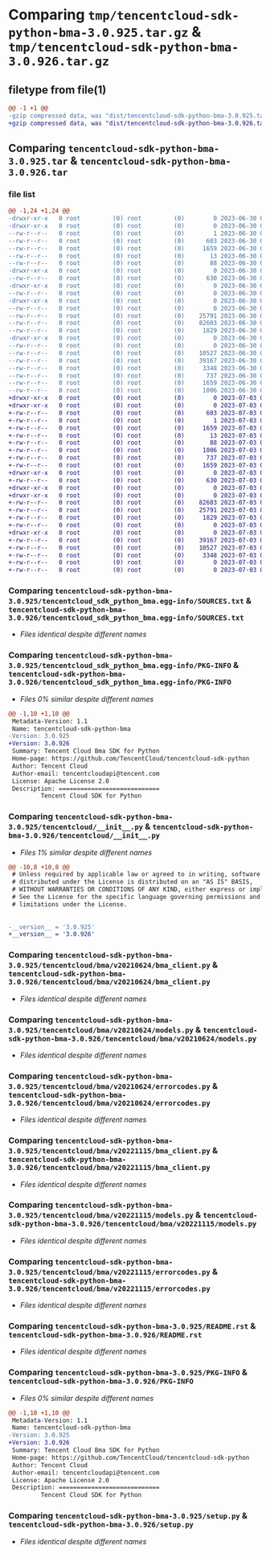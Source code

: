 # Comparing `tmp/tencentcloud-sdk-python-bma-3.0.925.tar.gz` & `tmp/tencentcloud-sdk-python-bma-3.0.926.tar.gz`

## filetype from file(1)

```diff
@@ -1 +1 @@
-gzip compressed data, was "dist/tencentcloud-sdk-python-bma-3.0.925.tar", last modified: Fri Jun 30 02:00:55 2023, max compression
+gzip compressed data, was "dist/tencentcloud-sdk-python-bma-3.0.926.tar", last modified: Mon Jul  3 00:19:38 2023, max compression
```

## Comparing `tencentcloud-sdk-python-bma-3.0.925.tar` & `tencentcloud-sdk-python-bma-3.0.926.tar`

### file list

```diff
@@ -1,24 +1,24 @@
-drwxr-xr-x   0 root         (0) root         (0)        0 2023-06-30 02:00:55.000000 tencentcloud-sdk-python-bma-3.0.925/
-drwxr-xr-x   0 root         (0) root         (0)        0 2023-06-30 02:00:55.000000 tencentcloud-sdk-python-bma-3.0.925/tencentcloud_sdk_python_bma.egg-info/
--rw-r--r--   0 root         (0) root         (0)        1 2023-06-30 02:00:55.000000 tencentcloud-sdk-python-bma-3.0.925/tencentcloud_sdk_python_bma.egg-info/dependency_links.txt
--rw-r--r--   0 root         (0) root         (0)      603 2023-06-30 02:00:55.000000 tencentcloud-sdk-python-bma-3.0.925/tencentcloud_sdk_python_bma.egg-info/SOURCES.txt
--rw-r--r--   0 root         (0) root         (0)     1659 2023-06-30 02:00:55.000000 tencentcloud-sdk-python-bma-3.0.925/tencentcloud_sdk_python_bma.egg-info/PKG-INFO
--rw-r--r--   0 root         (0) root         (0)       13 2023-06-30 02:00:55.000000 tencentcloud-sdk-python-bma-3.0.925/tencentcloud_sdk_python_bma.egg-info/top_level.txt
--rw-r--r--   0 root         (0) root         (0)       88 2023-06-30 02:00:55.000000 tencentcloud-sdk-python-bma-3.0.925/setup.cfg
-drwxr-xr-x   0 root         (0) root         (0)        0 2023-06-30 02:00:55.000000 tencentcloud-sdk-python-bma-3.0.925/tencentcloud/
--rw-r--r--   0 root         (0) root         (0)      630 2023-06-30 02:00:55.000000 tencentcloud-sdk-python-bma-3.0.925/tencentcloud/__init__.py
-drwxr-xr-x   0 root         (0) root         (0)        0 2023-06-30 02:00:55.000000 tencentcloud-sdk-python-bma-3.0.925/tencentcloud/bma/
--rw-r--r--   0 root         (0) root         (0)        0 2023-06-30 02:00:55.000000 tencentcloud-sdk-python-bma-3.0.925/tencentcloud/bma/__init__.py
-drwxr-xr-x   0 root         (0) root         (0)        0 2023-06-30 02:00:55.000000 tencentcloud-sdk-python-bma-3.0.925/tencentcloud/bma/v20210624/
--rw-r--r--   0 root         (0) root         (0)        0 2023-06-30 02:00:55.000000 tencentcloud-sdk-python-bma-3.0.925/tencentcloud/bma/v20210624/__init__.py
--rw-r--r--   0 root         (0) root         (0)    25791 2023-06-30 02:00:55.000000 tencentcloud-sdk-python-bma-3.0.925/tencentcloud/bma/v20210624/bma_client.py
--rw-r--r--   0 root         (0) root         (0)    82603 2023-06-30 02:00:55.000000 tencentcloud-sdk-python-bma-3.0.925/tencentcloud/bma/v20210624/models.py
--rw-r--r--   0 root         (0) root         (0)     1829 2023-06-30 02:00:55.000000 tencentcloud-sdk-python-bma-3.0.925/tencentcloud/bma/v20210624/errorcodes.py
-drwxr-xr-x   0 root         (0) root         (0)        0 2023-06-30 02:00:55.000000 tencentcloud-sdk-python-bma-3.0.925/tencentcloud/bma/v20221115/
--rw-r--r--   0 root         (0) root         (0)        0 2023-06-30 02:00:55.000000 tencentcloud-sdk-python-bma-3.0.925/tencentcloud/bma/v20221115/__init__.py
--rw-r--r--   0 root         (0) root         (0)    10527 2023-06-30 02:00:55.000000 tencentcloud-sdk-python-bma-3.0.925/tencentcloud/bma/v20221115/bma_client.py
--rw-r--r--   0 root         (0) root         (0)    39167 2023-06-30 02:00:55.000000 tencentcloud-sdk-python-bma-3.0.925/tencentcloud/bma/v20221115/models.py
--rw-r--r--   0 root         (0) root         (0)     3348 2023-06-30 02:00:55.000000 tencentcloud-sdk-python-bma-3.0.925/tencentcloud/bma/v20221115/errorcodes.py
--rw-r--r--   0 root         (0) root         (0)      737 2023-06-30 02:00:55.000000 tencentcloud-sdk-python-bma-3.0.925/README.rst
--rw-r--r--   0 root         (0) root         (0)     1659 2023-06-30 02:00:55.000000 tencentcloud-sdk-python-bma-3.0.925/PKG-INFO
--rw-r--r--   0 root         (0) root         (0)     1006 2023-06-30 02:00:55.000000 tencentcloud-sdk-python-bma-3.0.925/setup.py
+drwxr-xr-x   0 root         (0) root         (0)        0 2023-07-03 00:19:38.000000 tencentcloud-sdk-python-bma-3.0.926/
+drwxr-xr-x   0 root         (0) root         (0)        0 2023-07-03 00:19:38.000000 tencentcloud-sdk-python-bma-3.0.926/tencentcloud_sdk_python_bma.egg-info/
+-rw-r--r--   0 root         (0) root         (0)      603 2023-07-03 00:19:38.000000 tencentcloud-sdk-python-bma-3.0.926/tencentcloud_sdk_python_bma.egg-info/SOURCES.txt
+-rw-r--r--   0 root         (0) root         (0)        1 2023-07-03 00:19:38.000000 tencentcloud-sdk-python-bma-3.0.926/tencentcloud_sdk_python_bma.egg-info/dependency_links.txt
+-rw-r--r--   0 root         (0) root         (0)     1659 2023-07-03 00:19:38.000000 tencentcloud-sdk-python-bma-3.0.926/tencentcloud_sdk_python_bma.egg-info/PKG-INFO
+-rw-r--r--   0 root         (0) root         (0)       13 2023-07-03 00:19:38.000000 tencentcloud-sdk-python-bma-3.0.926/tencentcloud_sdk_python_bma.egg-info/top_level.txt
+-rw-r--r--   0 root         (0) root         (0)       88 2023-07-03 00:19:38.000000 tencentcloud-sdk-python-bma-3.0.926/setup.cfg
+-rw-r--r--   0 root         (0) root         (0)     1006 2023-07-03 00:19:38.000000 tencentcloud-sdk-python-bma-3.0.926/setup.py
+-rw-r--r--   0 root         (0) root         (0)      737 2023-07-03 00:19:38.000000 tencentcloud-sdk-python-bma-3.0.926/README.rst
+-rw-r--r--   0 root         (0) root         (0)     1659 2023-07-03 00:19:38.000000 tencentcloud-sdk-python-bma-3.0.926/PKG-INFO
+drwxr-xr-x   0 root         (0) root         (0)        0 2023-07-03 00:19:38.000000 tencentcloud-sdk-python-bma-3.0.926/tencentcloud/
+-rw-r--r--   0 root         (0) root         (0)      630 2023-07-03 00:19:38.000000 tencentcloud-sdk-python-bma-3.0.926/tencentcloud/__init__.py
+drwxr-xr-x   0 root         (0) root         (0)        0 2023-07-03 00:19:38.000000 tencentcloud-sdk-python-bma-3.0.926/tencentcloud/bma/
+drwxr-xr-x   0 root         (0) root         (0)        0 2023-07-03 00:19:38.000000 tencentcloud-sdk-python-bma-3.0.926/tencentcloud/bma/v20210624/
+-rw-r--r--   0 root         (0) root         (0)    82603 2023-07-03 00:19:38.000000 tencentcloud-sdk-python-bma-3.0.926/tencentcloud/bma/v20210624/models.py
+-rw-r--r--   0 root         (0) root         (0)    25791 2023-07-03 00:19:38.000000 tencentcloud-sdk-python-bma-3.0.926/tencentcloud/bma/v20210624/bma_client.py
+-rw-r--r--   0 root         (0) root         (0)     1829 2023-07-03 00:19:38.000000 tencentcloud-sdk-python-bma-3.0.926/tencentcloud/bma/v20210624/errorcodes.py
+-rw-r--r--   0 root         (0) root         (0)        0 2023-07-03 00:19:38.000000 tencentcloud-sdk-python-bma-3.0.926/tencentcloud/bma/v20210624/__init__.py
+drwxr-xr-x   0 root         (0) root         (0)        0 2023-07-03 00:19:38.000000 tencentcloud-sdk-python-bma-3.0.926/tencentcloud/bma/v20221115/
+-rw-r--r--   0 root         (0) root         (0)    39167 2023-07-03 00:19:38.000000 tencentcloud-sdk-python-bma-3.0.926/tencentcloud/bma/v20221115/models.py
+-rw-r--r--   0 root         (0) root         (0)    10527 2023-07-03 00:19:38.000000 tencentcloud-sdk-python-bma-3.0.926/tencentcloud/bma/v20221115/bma_client.py
+-rw-r--r--   0 root         (0) root         (0)     3348 2023-07-03 00:19:38.000000 tencentcloud-sdk-python-bma-3.0.926/tencentcloud/bma/v20221115/errorcodes.py
+-rw-r--r--   0 root         (0) root         (0)        0 2023-07-03 00:19:38.000000 tencentcloud-sdk-python-bma-3.0.926/tencentcloud/bma/v20221115/__init__.py
+-rw-r--r--   0 root         (0) root         (0)        0 2023-07-03 00:19:38.000000 tencentcloud-sdk-python-bma-3.0.926/tencentcloud/bma/__init__.py
```

### Comparing `tencentcloud-sdk-python-bma-3.0.925/tencentcloud_sdk_python_bma.egg-info/SOURCES.txt` & `tencentcloud-sdk-python-bma-3.0.926/tencentcloud_sdk_python_bma.egg-info/SOURCES.txt`

 * *Files identical despite different names*

### Comparing `tencentcloud-sdk-python-bma-3.0.925/tencentcloud_sdk_python_bma.egg-info/PKG-INFO` & `tencentcloud-sdk-python-bma-3.0.926/tencentcloud_sdk_python_bma.egg-info/PKG-INFO`

 * *Files 0% similar despite different names*

```diff
@@ -1,10 +1,10 @@
 Metadata-Version: 1.1
 Name: tencentcloud-sdk-python-bma
-Version: 3.0.925
+Version: 3.0.926
 Summary: Tencent Cloud Bma SDK for Python
 Home-page: https://github.com/TencentCloud/tencentcloud-sdk-python
 Author: Tencent Cloud
 Author-email: tencentcloudapi@tencent.com
 License: Apache License 2.0
 Description: ============================
         Tencent Cloud SDK for Python
```

### Comparing `tencentcloud-sdk-python-bma-3.0.925/tencentcloud/__init__.py` & `tencentcloud-sdk-python-bma-3.0.926/tencentcloud/__init__.py`

 * *Files 1% similar despite different names*

```diff
@@ -10,8 +10,8 @@
 # Unless required by applicable law or agreed to in writing, software
 # distributed under the License is distributed on an "AS IS" BASIS,
 # WITHOUT WARRANTIES OR CONDITIONS OF ANY KIND, either express or implied.
 # See the License for the specific language governing permissions and
 # limitations under the License.
 
 
-__version__ = '3.0.925'
+__version__ = '3.0.926'
```

### Comparing `tencentcloud-sdk-python-bma-3.0.925/tencentcloud/bma/v20210624/bma_client.py` & `tencentcloud-sdk-python-bma-3.0.926/tencentcloud/bma/v20210624/bma_client.py`

 * *Files identical despite different names*

### Comparing `tencentcloud-sdk-python-bma-3.0.925/tencentcloud/bma/v20210624/models.py` & `tencentcloud-sdk-python-bma-3.0.926/tencentcloud/bma/v20210624/models.py`

 * *Files identical despite different names*

### Comparing `tencentcloud-sdk-python-bma-3.0.925/tencentcloud/bma/v20210624/errorcodes.py` & `tencentcloud-sdk-python-bma-3.0.926/tencentcloud/bma/v20210624/errorcodes.py`

 * *Files identical despite different names*

### Comparing `tencentcloud-sdk-python-bma-3.0.925/tencentcloud/bma/v20221115/bma_client.py` & `tencentcloud-sdk-python-bma-3.0.926/tencentcloud/bma/v20221115/bma_client.py`

 * *Files identical despite different names*

### Comparing `tencentcloud-sdk-python-bma-3.0.925/tencentcloud/bma/v20221115/models.py` & `tencentcloud-sdk-python-bma-3.0.926/tencentcloud/bma/v20221115/models.py`

 * *Files identical despite different names*

### Comparing `tencentcloud-sdk-python-bma-3.0.925/tencentcloud/bma/v20221115/errorcodes.py` & `tencentcloud-sdk-python-bma-3.0.926/tencentcloud/bma/v20221115/errorcodes.py`

 * *Files identical despite different names*

### Comparing `tencentcloud-sdk-python-bma-3.0.925/README.rst` & `tencentcloud-sdk-python-bma-3.0.926/README.rst`

 * *Files identical despite different names*

### Comparing `tencentcloud-sdk-python-bma-3.0.925/PKG-INFO` & `tencentcloud-sdk-python-bma-3.0.926/PKG-INFO`

 * *Files 0% similar despite different names*

```diff
@@ -1,10 +1,10 @@
 Metadata-Version: 1.1
 Name: tencentcloud-sdk-python-bma
-Version: 3.0.925
+Version: 3.0.926
 Summary: Tencent Cloud Bma SDK for Python
 Home-page: https://github.com/TencentCloud/tencentcloud-sdk-python
 Author: Tencent Cloud
 Author-email: tencentcloudapi@tencent.com
 License: Apache License 2.0
 Description: ============================
         Tencent Cloud SDK for Python
```

### Comparing `tencentcloud-sdk-python-bma-3.0.925/setup.py` & `tencentcloud-sdk-python-bma-3.0.926/setup.py`

 * *Files identical despite different names*

